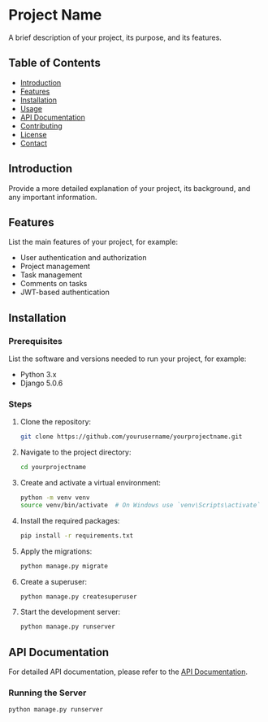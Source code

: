 # Project Name

A brief description of your project, its purpose, and its features.

## Table of Contents

- [Introduction](#introduction)
- [Features](#features)
- [Installation](#installation)
- [Usage](#usage)
- [API Documentation](#api-documentation)
- [Contributing](#contributing)
- [License](#license)
- [Contact](#contact)

## Introduction

Provide a more detailed explanation of your project, its background, and any important information.

## Features

List the main features of your project, for example:
- User authentication and authorization
- Project management
- Task management
- Comments on tasks
- JWT-based authentication

## Installation

### Prerequisites

List the software and versions needed to run your project, for example:
- Python 3.x
- Django 5.0.6

### Steps

1. Clone the repository:
    ```bash
    git clone https://github.com/yourusername/yourprojectname.git
    ```
2. Navigate to the project directory:
    ```bash
    cd yourprojectname
    ```
3. Create and activate a virtual environment:
    ```bash
    python -m venv venv
    source venv/bin/activate  # On Windows use `venv\Scripts\activate`
    ```
4. Install the required packages:
    ```bash
    pip install -r requirements.txt
    ```
5. Apply the migrations:
    ```bash
    python manage.py migrate
    ```
6. Create a superuser:
    ```bash
    python manage.py createsuperuser
    ```
7. Start the development server:
    ```bash
    python manage.py runserver
    ```

## API Documentation

For detailed API documentation, please refer to the [API Documentation](API_DOCUMENTATION.md).

### Running the Server

```bash
python manage.py runserver
